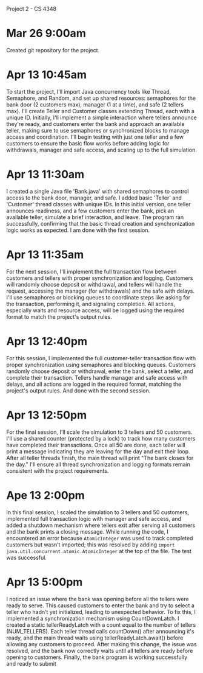 Project 2 - CS 4348

# Mar 26 9:00am

Created git repository for the project.

# Apr 13 10:45am

To start the project, I'll import Java concurrency tools like Thread, Semaphore, and Random, and set up shared resources: 
semaphores for the bank door (2 customers max), manager (1 at a time), and safe (2 tellers max). I'll create Teller and 
Customer classes extending Thread, each with a unique ID. Initially, I'll implement a simple interaction where tellers 
announce they're ready, and customers enter the bank and approach an available teller, making sure to use semaphores or 
synchronized blocks to manage access and coordination. I'll begin testing with just one teller and a few customers to 
ensure the basic flow works before adding logic for withdrawals, manager and safe access, and scaling up to the full simulation.

# Apr 13 11:30am

I created a single Java file 'Bank.java' with shared semaphores to control access to the bank door, manager, and safe. 
I added basic 'Teller' and 'Customer' thread classes with unique IDs. In this initial version, one teller announces readiness, 
and a few customers enter the bank, pick an available teller, simulate a brief interaction, and leave. The program ran successfully, 
confirming that the basic thread creation and synchronization logic works as expected. I am done with the first session.

# Apr 13 11:35am

For the next session, I'll implement the full transaction flow between customers and tellers with proper synchronization and logging. 
Customers will randomly choose deposit or withdrawal, and tellers will handle the request, accessing the manager (for withdrawals) and 
the safe with delays. I'll use semaphores or blocking queues to coordinate steps like asking for the transaction, performing it, 
and signaling completion. All actions, especially waits and resource access, will be logged using the required format to match the project's output rules.

# Apr 13 12:40pm

For this session, I implemented the full customer-teller transaction flow with proper synchronization using semaphores and blocking queues. 
Customers randomly choose deposit or withdrawal, enter the bank, select a teller, and complete their transaction. Tellers handle manager 
and safe access with delays, and all actions are logged in the required format, matching the project's output rules. And done with the second session.

# Apr 13 12:50pm

For the final session, I'll scale the simulation to 3 tellers and 50 customers. I'll use a shared counter (protected by a lock) 
to track how many customers have completed their transactions. Once all 50 are done, each teller will print a message indicating 
they are leaving for the day and exit their loop. After all teller threads finish, the main thread will print "The bank closes for the day."
I'll ensure all thread synchronization and logging formats remain consistent with the project requirements.	

# Ape 13 2:00pm

In this final session, I scaled the simulation to 3 tellers and 50 customers, implemented full transaction logic with manager and safe access, and added a shutdown mechanism where tellers exit after serving all customers and the bank prints a closing message. While running the code, I encountered an error because `AtomicInteger` was used to track completed customers but wasn’t imported; this was resolved by adding `import java.util.concurrent.atomic.AtomicInteger` at the top of the file. The test was successful.

# Apr 13 5:00pm

I noticed an issue where the bank was opening before all the tellers were ready to serve. This caused customers to enter the bank and 
try to select a teller who hadn’t yet initialized, leading to unexpected behavior. To fix this, I implemented a synchronization mechanism 
using CountDownLatch. I created a static tellerReadyLatch with a count equal to the number of tellers (NUM_TELLERS). Each teller thread 
calls countDown() after announcing it's ready, and the main thread waits using tellerReadyLatch.await() before allowing any customers to proceed. 
After making this change, the issue was resolved, and the bank now correctly waits until all tellers are ready before opening to customers.
Finally, the bank program is working successfully and ready to submit